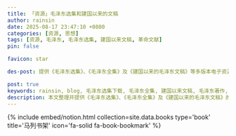 ```yaml
---
title: 「资源」毛泽东选集和建国以来的文稿
author: rainsin
date: 2025-08-17 23:47:10 +0800
categories: [资源, 思想]
tags: [资源, 毛泽东, 毛泽东选集, 建国以来文稿, 革命文献]
pin: false

favicon: star

des-post: 提供《毛泽东选集》、《毛泽东全集》及《建国以来的毛泽东文稿》等多版本电子资源下载，包含夸克网盘、OneDrive及直链等多种下载方式，方便学习和研究使用。

post: true
keywords: rainsin, blog, 毛泽东选集下载, 毛泽东全集, 建国以来文稿, 毛泽东著作, 革命文献, 电子书资源, 马列主义著作
description: 本文整理并提供《毛泽东选集》、《毛泽东全集》及《建国以来的毛泽东文稿》的电子版下载资源，涵盖多种网盘与直链下载方式，适用于对毛泽东思想和中国革命历史感兴趣的学习者与研究者。
---
```



{% include embed/notion.html 
   collection=site.data.books 
   type='book'
   title='马列书架'
   icon='fa-solid fa-book-bookmark' 
%}


<style>

/* 
## 资源

| 著作                     | 链接          | 提取码 |
| :--------------------------- | :---------------: | :------: |
| 建国以来的文稿            | [夸克网盘](https://pan.quark.cn/s/e992ad7d3c39)   | 无 |
| 毛泽东选集               | [夸克网盘](https://pan.quark.cn/s/2b041306f3c0)   | 无 |
| 毛泽东全集               | [夸克网盘](https://pan.quark.cn/s/19cca8ae871a)   | 无 |
| 建国以来的文稿            | [OneDrive](https://1drv.ms/u/c/85534a39c5d9ab87/EXU_8mp-PKxGg8b8gKIKOq4ByiHuTw7ahMnpJltSwXF3TQ?e=W1QM2M)   | 无 |
| 毛泽东选集               | [OneDrive](https://1drv.ms/u/c/85534a39c5d9ab87/EeAX9W6NuX1CjiYmmi0w2RcB8fjTRivVH-990zhLQCbgsQ?e=qMDzFl)   | 无 |
| 毛泽东全集               | [OneDrive](https://1drv.ms/u/c/85534a39c5d9ab87/EcBafbZ_5ntKk7UfPAY7EqYBJEkO90weXMkNiWw0I7qYxw?e=dmx7yR)   | 无 |
| 建国以来的文稿            | [直链](https://dlink.host/1drv/aHR0cHM6Ly8xZHJ2Lm1zL3UvYy84NTUzNGEzOWM1ZDlhYjg3L0VYVV84bXAtUEt4R2c4YjhnS0lLT3E0QnlpSHVUdzdhaE1ucEpsdFN3WEYzVFE_ZT1XMVFNMk0.7z)   | 无 |
| 毛泽东选集               | [直链](https://dlink.host/1drv/aHR0cHM6Ly8xZHJ2Lm1zL3UvYy84NTUzNGEzOWM1ZDlhYjg3L0VlQVg5VzZOdVgxQ2ppWW1taTB3MlJjQjhmalRSaXZWSC05OTB6aExRQ2Jnc1E_ZT1xTUR6Rmw.7z)   | 无 |
| 毛泽东全集               | [直链](https://dlink.host/1drv/aHR0cHM6Ly8xZHJ2Lm1zL3UvYy84NTUzNGEzOWM1ZDlhYjg3L0VjQmFmYlpfNW50S2s3VWZQQVk3RXFZQkpFa085MHdlWE1rTmlXdzBJN3FZeHc_ZT1kbXg3eVI.7z)   | 无 |

*/
</style>